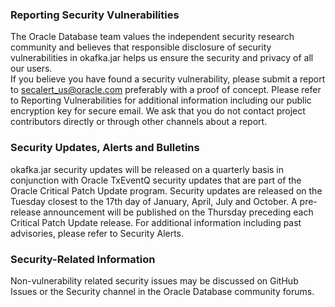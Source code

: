 ### Reporting Security Vulnerabilities ###
The Oracle Database team values the independent security research community and believes that responsible disclosure of security vulnerabilities in okafka.jar helps us ensure the security and privacy of all our users.  
If you believe you have found a security vulnerability, please submit a report to secalert_us@oracle.com preferably with a proof of concept. Please refer to Reporting Vulnerabilities for additional information including our public encryption key for secure email. We ask that you do not contact project contributors directly or through other channels about a report.  

### Security Updates, Alerts and Bulletins ###
okafka.jar security updates will be released on a quarterly basis in conjunction with Oracle TxEventQ security updates that are part of the Oracle Critical Patch Update program. Security updates are released on the Tuesday closest to the 17th day of January, April, July and October. A pre-release announcement will be published on the Thursday preceding each Critical Patch Update release. For additional information including past advisories, please refer to Security Alerts.

### Security-Related Information  ### 
Non-vulnerability related security issues may be discussed on GitHub Issues or the Security channel in the Oracle Database community forums.
